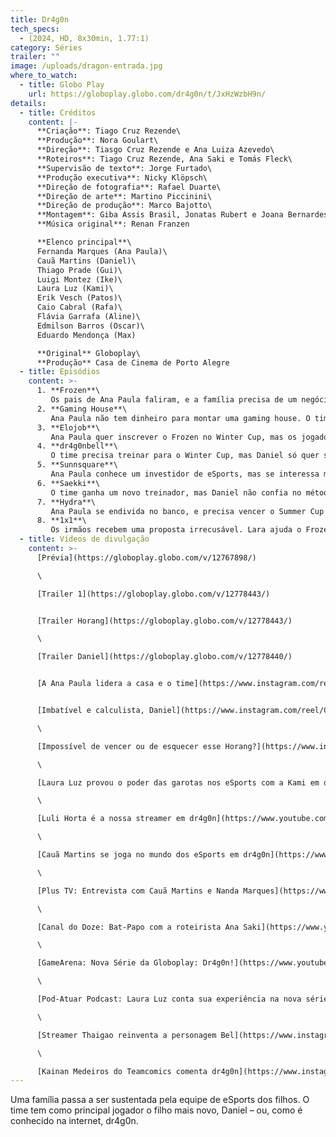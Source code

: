 ```yaml
---
title: Dr4g0n
tech_specs:
  - (2024, HD, 8x30min, 1.77:1)
category: Séries
trailer: ""
image: /uploads/dragon-entrada.jpg
where_to_watch:
  - title: Globo Play
    url: https://globoplay.globo.com/dr4g0n/t/JxHzWzbH9n/
details:
  - title: Créditos
    content: |-
      **Criação**: Tiago Cruz Rezende\
      **Produção**: Nora Goulart\
      **Direção**: Tiasgo Cruz Rezende e Ana Luiza Azevedo\
      **Roteiros**: Tiago Cruz Rezende, Ana Saki e Tomás Fleck\
      **Supervisão de texto**: Jorge Furtado\
      **Produção executiva**: Nicky Klöpsch\
      **Direção de fotografia**: Rafael Duarte\
      **Direção de arte**: Martino Piccinini\
      **Direção de produção**: Marco Bajotto\
      **Montagem**: Giba Assis Brasil, Jonatas Rubert e Joana Bernardes\
      **Música original**: Renan Franzen

      **Elenco principal**\
      Fernanda Marques (Ana Paula)\
      Cauã Martins (Daniel)\
      Thiago Prade (Gui)\
      Luigi Montez (Ike)\
      Laura Luz (Kami)\
      Erik Vesch (Patos)\
      Caio Cabral (Rafa)\
      Flávia Garrafa (Aline)\
      Edmilson Barros (Oscar)\
      Eduardo Mendonça (Max)

      **Original** Globoplay\
      **Produção** Casa de Cinema de Porto Alegre
  - title: Episódios
    content: >-
      1. **Frozen**\
         Os pais de Ana Paula faliram, e a família precisa de um negócio novo. Por sorte, ela acaba de descobrir que seu irmão mais novo Daniel é um gênio no jogo Full Force.
      2. **Gaming House**\
         Ana Paula não tem dinheiro para montar uma gaming house. O time disputa as posições de cada um no jogo, pois ninguém quer ser Suporte. Aline e Oscar investigam a índole de Daniel.
      3. **Elojob**\
         Ana Paula quer inscrever o Frozen no Winter Cup, mas os jogadores não têm ranking suficiente. Max acusa Daniel de fazer Elojob. Os pais tentam corrigir a alimentação dos jovens.
      4. **dr4g0nbell**\
         O time precisa treinar para o Winter Cup, mas Daniel só quer saber da Streamer Bell. Ana Paula tenta escolher entre Gui ou Rafa. Os pais se preocupam com a sexualidade da filha.
      5. **Sunnsquare**\
         Ana Paula conhece um investidor de eSports, mas se interessa mais por sua assistente. Enquanto isso, os nervos dos jogadores são colocados à prova nas eliminatórias do Winter Cup.
      6. **Saekki**\
         O time ganha um novo treinador, mas Daniel não confia no método exigente dele. Ana Paula descobre a verdade sobre Horang. Os pais acolhem os jovens exaustos.
      7. **Hydra**\
         Ana Paula se endivida no banco, e precisa vencer o Summer Cup a qualquer custo. Daniel implica com o prêmio de MVP de Ike. Kami cogita trocar de time. Lara tem um dilema ético.
      8. **1x1**\
         Os irmãos recebem uma proposta irrecusável. Lara ajuda o Frozen a revogar a decisão do Summer Cup. Daniel quer enfrentar Horang no 1x1. Os pais temem o ninho vazio.
  - title: Vídeos de divulgação
    content: >-
      [Prévia](https://globoplay.globo.com/v/12767898/)

      \

      [Trailer 1](https://globoplay.globo.com/v/12778443/)


      [Trailer Horang](https://globoplay.globo.com/v/12778443/)

      \

      [Trailer Daniel](https://globoplay.globo.com/v/12778440/)


      [A Ana Paula lidera a casa e o time](https://www.instagram.com/reel/C8971ZMpRbS/?igsh=dWJwNzV4YmtlMWhi)


      [Imbatível e calculista, Daniel](https://www.instagram.com/reel/C8912krJKpB/?igsh=cmh2MTVvNTNtOGlp)

      \

      [Impossível de vencer ou de esquecer esse Horang?](https://www.instagram.com/reel/C894TigJ_CP/?igsh=MXM4b29wZ2RxNXR1bQ)

      \

      [Laura Luz provou o poder das garotas nos eSports com a Kami em dr4g0n](https://www.youtube.com/watch?v=XpgjnNjuXUY)

      \

      [Luli Horta é a nossa streamer em dr4g0n](https://www.youtube.com/watch?v=YwMRJJsnT0w)

      \

      [Cauã Martins se joga no mundo dos eSports em dr4g0n](https://www.youtube.com/watch?v=eSf2-n4oFqg)

      \

      [Plus TV: Entrevista com Cauã Martins e Nanda Marques](https://www.youtube.com/watch?v=f_3ZUyFfiBc)

      \

      [Canal do Doze: Bat-Papo com a roteirista Ana Saki](https://www.youtube.com/watch?v=Xfod8WsD7sI)

      \

      [GameArena: Nova Série da Globoplay: Dr4g0n!](https://www.youtube.com/shorts/6I0-R0wRpUU)

      \

      [Pod-Atuar Podcast: Laura Luz conta sua experiência na nova série “Dr4g0n”](https://www.youtube.com/watch?v=4UbEfNZoxAM)

      \

      [Streamer Thaigao reinventa a personagem Bel](https://www.instagram.com/thaigao/reel/C-Gg1-kPYno/)

      \

      [Kainan Medeiros do Teamcomics comenta dr4g0n](https://www.instagram.com/teamcomics/reel/C-NkUQTOewz/)
---
```

Uma família passa a ser sustentada pela equipe de eSports dos filhos. O time tem como principal jogador o filho mais novo, Daniel – ou, como é conhecido na internet, dr4g0n.